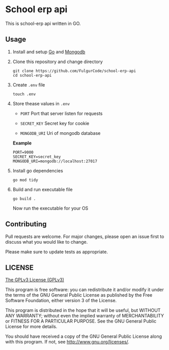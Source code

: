 # School erp api

This is school-erp api written in GO.

## Usage

1. Install and setup [Go](https://go.dev/doc/install) and [Mongodb](https://www.mongodb.com/docs/manual/installation/)

2. Clone this repository and change directory
   
   ```shell
   git clone https://github.com/FulgurCode/school-erp-api
   cd school-erp-api
   ```

3. Create `.env` file
   
   ```shell
   touch .env
   ```

4. Store thease values in `.env`
   
   * `PORT`
     Port that server listen for requests
   
   * `SECRET_KEY`
     Secret key for cookie
   
   * `MONGODB_URI`
     Uri of mongodb database
   
   **Example**
   
   ```env
   PORT=9000
   SECRET_KEY=secret_key
   MONGODB_URI=mongodb://localhost:27017
   ```

5. Install go dependencies
   
   ```shell
   go mod tidy
   ```

6. Build and run executable file
   
   ```shell
   go build .
   ```
   
   Now run the executable for your OS

## Contributing

Pull requests are welcome. For major changes, please open an issue first
to discuss what you would like to change.

Please make sure to update tests as appropriate.

## LICENSE

[The GPLv3 License (GPLv3)](LICENSE)

This program is free software: you can redistribute it and/or modify
it under the terms of the GNU General Public License as published by
the Free Software Foundation, either version 3 of the License.

This program is distributed in the hope that it will be useful,
but WITHOUT ANY WARRANTY; without even the implied warranty of
MERCHANTABILITY or FITNESS FOR A PARTICULAR PURPOSE.  See the
GNU General Public License for more details.

You should have received a copy of the GNU General Public License
along with this program.  If not, see <http://www.gnu.org/licenses/>.
